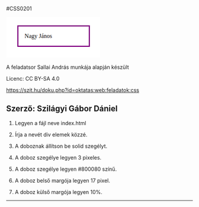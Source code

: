 #CSS0201

![css201](css201.png)
<br>


A feladatsor Sallai András munkája alapján készült

Licenc: CC BY-SA 4.0

https://szit.hu/doku.php?id=oktatas:web:feladatok:css

Szerző: Szilágyi Gábor Dániel
-------------------------------
1. Legyen a fájl neve index.html

2. Írja a nevét div elemek közzé.

3. A doboznak állítson be solid szegélyt.

4. A doboz szegélye legyen 3 pixeles.

5. A doboz szegélye legyen #800080 színű.

6. A doboz belső margója legyen 17 pixel.

7. A doboz külső margója legyen 10%.

---------------------------------
